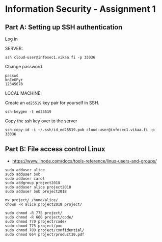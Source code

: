 # Information Security - Assignment 1
## Part A: Setting up SSH authentication
Log in

SERVER:

```
ssh cloud-user@infosec1.vikaa.fi -p 33036

```

Change password
```
passwd
knEeGPyr
12345678
```

LOCAL MACHINE:

Create an `ed25519` key pair for yourself in SSH.
```
ssh-keygen -t ed25519
```

Copy the ssh key over to the server
```
ssh-copy-id -i ~/.ssh/id_ed25519.pub cloud-user@infosec1.vikaa.fi -p 33036
```


## Part B: File access control Linux

- https://www.linode.com/docs/tools-reference/linux-users-and-groups/

```
sudo adduser alice
sudo adduser bob
sudo adduser carol
sudo addgroup project2018
sudo adduser alice project2018
sudo adduser bob project2018
```

```
mv project/ /home/alice/
chown -R alice:project2018 project/
```

```
sudo chmod -R 775 project/
sudo chmod -R 660 project/code/
sudo chmod 770 project/code/
sudo chmod 775 project/poc
sudo chmod 700 project/confidential/
sudo chmod 664 project/product10.pdf
```

